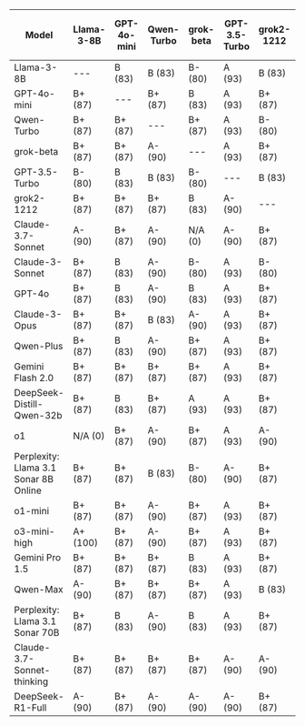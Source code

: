 | Model | Llama-3-8B | GPT-4o-mini | Qwen-Turbo | grok-beta | GPT-3.5-Turbo | grok2-1212 | Claude-3.7-Sonnet | Claude-3-Sonnet | GPT-4o | Claude-3-Opus | Qwen-Plus | Gemini Flash 2.0 | DeepSeek-Distill-Qwen-32b | o1 | Perplexity: Llama 3.1 Sonar 8B Online | o1-mini | o3-mini-high | Gemini Pro 1.5 | Qwen-Max | Perplexity: Llama 3.1 Sonar 70B | Claude-3.7-Sonnet-thinking | DeepSeek-R1-Full | Median Grade | Percentage |
|------|---|---|---|---|---|---|---|---|---|---|---|---|---|---|---|---|---|---|---|---|---|---|-------------|-----------|
| Llama-3-8B | --- | B (83) | B (83) | B- (80) | A (93) | B (83) | C+ (77) | B (83) | B- (80) | B (83) | B+ (87) | B- (80) | B (83) | B (83) | A- (90) | B (83) | B- (80) | C- (70) | B (83) | A- (90) | C+ (77) | C+ (77) | B | 83 |
| GPT-4o-mini | B+ (87) | --- | B+ (87) | B (83) | A (93) | B+ (87) | B (83) | A- (90) | B+ (87) | B+ (87) | B+ (87) | B- (80) | B+ (87) | B+ (87) | B+ (87) | A- (90) | A- (90) | B- (80) | B (83) | A- (90) | B (83) | B (83) | B+ | 87 |
| Qwen-Turbo | B+ (87) | B+ (87) | --- | B+ (87) | A (93) | B- (80) | B (83) | B+ (87) | B+ (87) | B+ (87) | B+ (87) | B (83) | B+ (87) | A- (90) | B+ (87) | A- (90) | A- (90) | C- (70) | B+ (87) | A- (90) | B- (80) | N/A (0) | B+ | 87 |
| grok-beta | B+ (87) | B+ (87) | A- (90) | --- | A (93) | B+ (87) | B (83) | B+ (87) | B+ (87) | B+ (87) | A- (90) | B (83) | B+ (87) | A- (90) | A- (90) | B+ (87) | A- (90) | B+ (87) | A- (90) | A- (90) | B (83) | B (83) | B+ | 87 |
| GPT-3.5-Turbo | B- (80) | B (83) | B (83) | B- (80) | --- | B (83) | C+ (77) | B (83) | B (83) | B- (80) | B (83) | B- (80) | B (83) | A- (90) | B- (80) | A- (90) | B (83) | C+ (77) | B- (80) | B+ (87) | B- (80) | B (83) | B | 83 |
| grok2-1212 | B+ (87) | B+ (87) | B+ (87) | B (83) | A- (90) | --- | B (83) | B+ (87) | B+ (87) | B+ (87) | B+ (87) | B- (80) | B (83) | B+ (87) | A (93) | B+ (87) | B+ (87) | B- (80) | B+ (87) | A- (90) | B+ (87) | B+ (87) | B+ | 87 |
| Claude-3.7-Sonnet | A- (90) | B+ (87) | A- (90) | N/A (0) | A- (90) | B+ (87) | --- | A (93) | A- (90) | B+ (87) | B+ (87) | B+ (87) | B+ (87) | A- (90) | B+ (87) | A- (90) | A- (90) | B+ (87) | B+ (87) | A- (90) | B+ (87) | A- (90) | B+ | 87 |
| Claude-3-Sonnet | B+ (87) | B (83) | A- (90) | B- (80) | A (93) | B- (80) | B (83) | --- | B+ (87) | B+ (87) | B+ (87) | B- (80) | B+ (87) | A- (90) | A (93) | B+ (87) | B+ (87) | C+ (77) | B (83) | B+ (87) | B- (80) | B- (80) | B+ | 87 |
| GPT-4o | B+ (87) | B (83) | A- (90) | B (83) | A (93) | B+ (87) | B (83) | B+ (87) | --- | B+ (87) | A- (90) | B- (80) | B+ (87) | A- (90) | A- (90) | A- (90) | A- (90) | B+ (87) | B+ (87) | A- (90) | B (83) | B (83) | B+ | 87 |
| Claude-3-Opus | B+ (87) | B+ (87) | B (83) | A- (90) | A (93) | B+ (87) | B- (80) | A- (90) | A- (90) | --- | B+ (87) | B- (80) | B+ (87) | A- (90) | B+ (87) | B+ (87) | A- (90) | B- (80) | B+ (87) | A- (90) | B (83) | B (83) | B+ | 87 |
| Qwen-Plus | B+ (87) | B (83) | A- (90) | B+ (87) | A (93) | B+ (87) | B+ (87) | A- (90) | B+ (87) | B+ (87) | --- | B (83) | A (93) | A- (90) | B+ (87) | B+ (87) | A- (90) | B- (80) | A- (90) | A- (90) | B- (80) | B (83) | B+ | 87 |
| Gemini Flash 2.0 | B+ (87) | B+ (87) | B+ (87) | B+ (87) | A (93) | B+ (87) | B+ (87) | B+ (87) | B (83) | B+ (87) | B+ (87) | --- | A- (90) | A- (90) | B+ (87) | A- (90) | A- (90) | B- (80) | B+ (87) | A- (90) | N/A (0) | B (83) | B+ | 87 |
| DeepSeek-Distill-Qwen-32b | B+ (87) | B (83) | B+ (87) | A (93) | A (93) | B+ (87) | B (83) | A- (90) | B+ (87) | A- (90) | B+ (87) | B- (80) | --- | A- (90) | B+ (87) | B+ (87) | A- (90) | B- (80) | B (83) | B+ (87) | B- (80) | B+ (87) | B+ | 87 |
| o1 | N/A (0) | B+ (87) | A- (90) | B+ (87) | A (93) | A- (90) | B+ (87) | A (93) | A- (90) | A- (90) | B+ (87) | B+ (87) | B+ (87) | --- | A- (90) | A- (90) | A- (90) | B+ (87) | B+ (87) | A- (90) | B+ (87) | B+ (87) | B+ | 87 |
| Perplexity: Llama 3.1 Sonar 8B Online | B+ (87) | B+ (87) | B (83) | B- (80) | A- (90) | B+ (87) | B (83) | A- (90) | B+ (87) | B (83) | A- (90) | B- (80) | B+ (87) | A- (90) | --- | B+ (87) | A- (90) | B- (80) | B+ (87) | A- (90) | B (83) | B+ (87) | B+ | 87 |
| o1-mini | B+ (87) | B+ (87) | A- (90) | B+ (87) | A (93) | B+ (87) | B+ (87) | A (93) | A- (90) | B+ (87) | A- (90) | B+ (87) | A- (90) | A- (90) | A- (90) | --- | A- (90) | B- (80) | B+ (87) | A- (90) | B+ (87) | B+ (87) | B+ | 87 |
| o3-mini-high | A+ (100) | B+ (87) | A- (90) | B+ (87) | A (93) | B+ (87) | B+ (87) | A- (90) | A- (90) | B+ (87) | B+ (87) | B+ (87) | A- (90) | A- (90) | B+ (87) | B+ (87) | --- | B+ (87) | B+ (87) | A- (90) | B+ (87) | B+ (87) | B+ | 87 |
| Gemini Pro 1.5 | B+ (87) | B+ (87) | B+ (87) | B (83) | A (93) | B+ (87) | B+ (87) | A- (90) | A- (90) | B+ (87) | A- (90) | B- (80) | B+ (87) | A- (90) | B+ (87) | B+ (87) | B+ (87) | --- | B+ (87) | A- (90) | B- (80) | B+ (87) | B+ | 87 |
| Qwen-Max | A- (90) | B+ (87) | B+ (87) | B+ (87) | A (93) | B (83) | B+ (87) | A- (90) | A- (90) | A- (90) | A- (90) | B+ (87) | B+ (87) | A- (90) | A- (90) | A- (90) | A- (90) | B- (80) | --- | A- (90) | B (83) | B+ (87) | A- | 90 |
| Perplexity: Llama 3.1 Sonar 70B | B+ (87) | B (83) | A- (90) | B (83) | A (93) | B+ (87) | B- (80) | A- (90) | B+ (87) | B+ (87) | A- (90) | B- (80) | B (83) | A- (90) | B+ (87) | B+ (87) | B (83) | C+ (77) | B (83) | --- | B (83) | B- (80) | B+ | 87 |
| Claude-3.7-Sonnet-thinking | B+ (87) | B+ (87) | B+ (87) | B+ (87) | A- (90) | A- (90) | B+ (87) | A (93) | A- (90) | B+ (87) | A- (90) | B+ (87) | B (83) | A- (90) | B+ (87) | B+ (87) | A- (90) | A- (90) | B+ (87) | A (93) | --- | N/A (0) | B+ | 87 |
| DeepSeek-R1-Full | A- (90) | B+ (87) | A- (90) | A- (90) | A- (90) | B+ (87) | A- (90) | A- (90) | A- (90) | B+ (87) | A- (90) | B- (80) | B+ (87) | A- (90) | A- (90) | A- (90) | A- (90) | B+ (87) | B+ (87) | B+ (87) | B+ (87) | --- | A- | 90 |